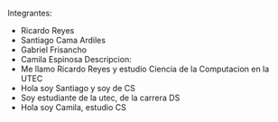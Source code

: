 Integrantes:
- Ricardo Reyes
- Santiago Cama Ardiles
- Gabriel Frisancho
- Camila Espinosa
Descripcion:
- Me llamo Ricardo Reyes y estudio Ciencia de la Computacion en la UTEC
- Hola soy Santiago y soy de CS
- Soy estudiante de la utec, de la carrera DS
- Hola soy Camila, estudio CS

